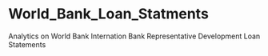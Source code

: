 # World_Bank_Loan_Statments
Analytics on World Bank Internation Bank Representative Development Loan Statements
